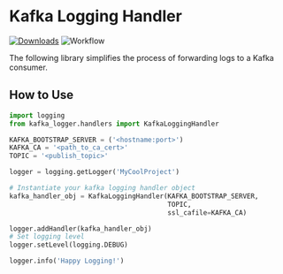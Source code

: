 Kafka Logging Handler
=====================
[![Downloads](https://pepy.tech/badge/kafka-logging-handler)](https://pepy.tech/project/kafka-logging-handler)
![Workflow](https://github.com/redhat-aqe/kafka-logging-handler/workflows/release-pipeline/badge.svg)


The following library simplifies the process of forwarding logs to a Kafka consumer.

How to Use
----------

```python
import logging
from kafka_logger.handlers import KafkaLoggingHandler

KAFKA_BOOTSTRAP_SERVER = ('<hostname:port>')
KAFKA_CA = '<path_to_ca_cert>'
TOPIC = '<publish_topic>'

logger = logging.getLogger('MyCoolProject')

# Instantiate your kafka logging handler object
kafka_handler_obj = KafkaLoggingHandler(KAFKA_BOOTSTRAP_SERVER,
                                        TOPIC,
                                        ssl_cafile=KAFKA_CA)

logger.addHandler(kafka_handler_obj)
# Set logging level
logger.setLevel(logging.DEBUG)

logger.info('Happy Logging!')
```
